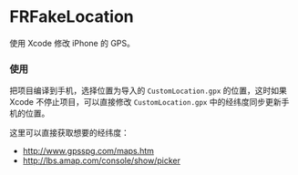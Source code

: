 # FRFakeLocation
使用 Xcode 修改 iPhone 的 GPS。

### 使用
把项目编译到手机，选择位置为导入的 `CustomLocation.gpx` 的位置，这时如果 Xcode 不停止项目，可以直接修改 `CustomLocation.gpx` 中的经纬度同步更新手机的位置。


这里可以直接获取想要的经纬度：  
* http://www.gpsspg.com/maps.htm  
* http://lbs.amap.com/console/show/picker



